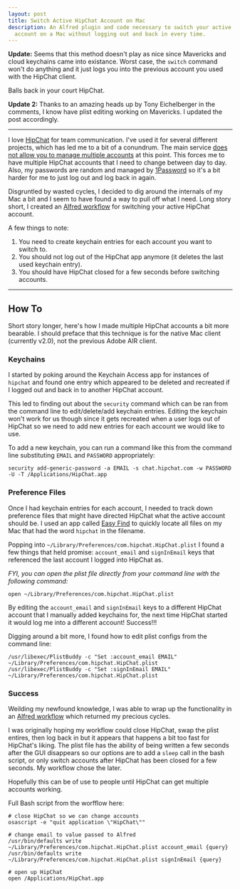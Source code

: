 ```yaml
---
layout: post
title: Switch Active HipChat Account on Mac
description: An Alfred plugin and code necessary to switch your active HipChat
  account on a Mac without logging out and back in every time.
---
```


**Update:** Seems that this method doesn't play as nice since Mavericks and cloud
keychains came into existance. Worst case, the `switch` command won't do
anything and it just logs you into the previous account you used with the
HipChat client.

Balls back in your court HipChat.

**Update 2:** Thanks to an amazing heads up by Tony Eichelberger in the comments,
I know have plist editing working on Mavericks. I updated the post accordingly.

---

I love [HipChat](https://www.hipchat.com/) for team communication. I've used it
for several different projects, which has led me to a bit of a conundrum.
The main service [does not allow you to manage multiple accounts](http://help.hipchat.com/knowledgebase/articles/64418)
at this point. This forces me to have multiple HipChat accounts that I need
to change between day to day. Also, my passwords are random and managed by
[1Password](https://agilebits.com/onepassword)
so it's a bit harder for me to just log out and log back in again.

Disgruntled by wasted cycles, I decided to dig around the internals of my Mac a
bit and I seem to have found a way to pull off what I need. Long story short, I created an
[Alfred workflow](/files/switch-active-hipchat-account-on-mac/Switch%20HipChat%20Account.alfredworkflow)
for switching your active HipChat account.

A few things to note:

1. You need to create keychain entries for each account you want to switch to.
2. You should not log out of the HipChat app anymore (it deletes the last used keychain entry).
3. You should have HipChat closed for a few seconds before switching accounts.

---

## How To

Short story longer, here's how I made multiple HipChat accounts a bit more bearable.
I should preface that this technique is for the native Mac client (currently v2.0),
not the previous Adobe AIR client.


### Keychains

I started by poking around the Keychain Access app for instances of `hipchat` and
found one entry which appeared to be deleted and recreated if I logged out and back
in to another HipChat account.

This led to finding out about the `security` command which can be ran from the
command line to edit/delete/add keychain entries. Editing the keychain won't
work for us though since it gets recreated when a user logs out of HipChat so we
need to add new entries for each account we would like to use.

To add a new keychain, you can run a command like this from the command line
substituting `EMAIL` and `PASSWORD` appropriately:

    security add-generic-password -a EMAIL -s chat.hipchat.com -w PASSWORD -U -T /Applications/HipChat.app


### Preference Files

Once I had keychain entries for each account, I needed to track down preference
files that might have directed HipChat what the active account should be. I used an
app called [Easy Find](https://itunes.apple.com/us/app/easyfind/id411673888?mt=12)
to quickly locate all files on my Mac that had the word `hipchat` in the filename.

Popping into `~/Library/Preferences/com.hipchat.HipChat.plist` I found a few things
that held promise: `account_email` and `signInEmail` keys that referenced the last
account I logged into HipChat as.

*FYI, you can open the plist file directly from your command line with the
following command:*

    open ~/Library/Preferences/com.hipchat.HipChat.plist

By editing the `account_email` and `signInEmail` keys to a different HipChat account
that I manually added keychains for, the next time HipChat started it would log
me into a different account! Success!!!

Digging around a bit more, I found how to edit plist configs from the command line:

    /usr/libexec/PlistBuddy -c "Set :account_email EMAIL" ~/Library/Preferences/com.hipchat.HipChat.plist
    /usr/libexec/PlistBuddy -c "Set :signInEmail EMAIL" ~/Library/Preferences/com.hipchat.HipChat.plist


### Success

Weilding my newfound knowledge, I was able to wrap up the functionality in an
[Alfred workflow](/files/switch-active-hipchat-account-on-mac/Switch%20HipChat%20Account.alfredworkflow)
which returned my precious cycles.

I was originally hoping my workflow could close HipChat, swap the plist
entires, then log back in but it appears that happens a bit too fast for HipChat's liking.
The plist file has the ability of being written a few seconds after the GUI disappears
so our options are to add a `sleep` call in the bash script, or only switch accounts
after HipChat has been closed for a few seconds. My workflow chose the later.

Hopefully this can be of use to people until HipChat can get multiple accounts working.

Full Bash script from the worfflow here:

    # close HipChat so we can change accounts
    osascript -e "quit application \"HipChat\""

    # change email to value passed to Alfred
    /usr/bin/defaults write ~/Library/Preferences/com.hipchat.HipChat.plist account_email {query}
    /usr/bin/defaults write ~/Library/Preferences/com.hipchat.HipChat.plist signInEmail {query}

    # open up HipChat
    open /Applications/HipChat.app
